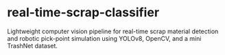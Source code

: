 # real-time-scrap-classifier
Lightweight computer vision pipeline for real-time scrap material detection and robotic pick-point simulation using YOLOv8, OpenCV, and a mini TrashNet dataset.
